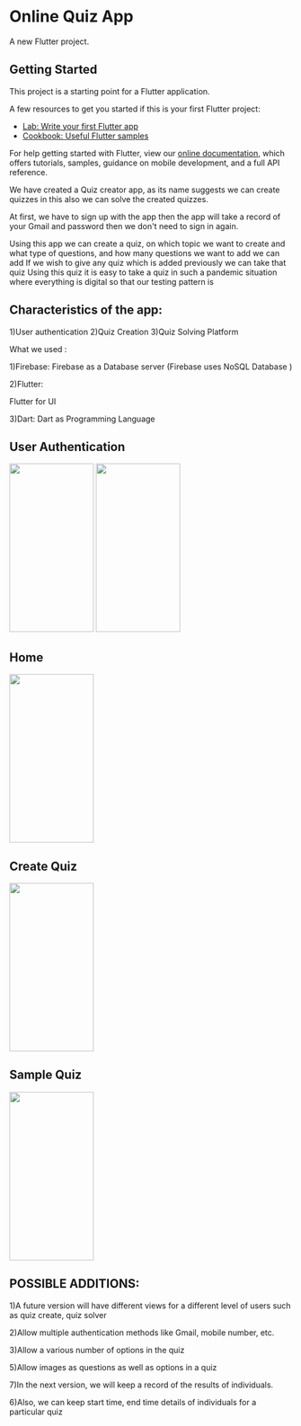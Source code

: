 # Online Quiz App

A new Flutter project.

## Getting Started

This project is a starting point for a Flutter application.

A few resources to get you started if this is your first Flutter project:

- [Lab: Write your first Flutter app](https://flutter.dev/docs/get-started/codelab)
- [Cookbook: Useful Flutter samples](https://flutter.dev/docs/cookbook)

For help getting started with Flutter, view our
[online documentation](https://flutter.dev/docs), which offers tutorials,
samples, guidance on mobile development, and a full API reference.

We have created a Quiz creator app, as its name suggests we can create
quizzes in this also we can solve the created quizzes.

At first, we have to sign up with the app then the app will take a record of
your Gmail and password then we don't need to sign in again.

Using this app we can create a quiz, on which topic we want to create
and what type of questions, and how many questions we want to add we can add
If we wish to give any quiz which is added previously we can take that
quiz
Using this quiz it is easy to take a quiz in such a pandemic situation
where everything is digital so that our testing pattern is

## Characteristics of the app:

1)User authentication
2)Quiz Creation
3)Quiz Solving Platform

What we used :

1)Firebase:
Firebase as a Database server (Firebase uses NoSQL Database )

2)Flutter:

Flutter for UI

3)Dart:
Dart as Programming Language

## User Authentication

<img src="https://user-images.githubusercontent.com/42301397/113504443-ba94ba00-9555-11eb-9f7f-ded029b6326e.png" width="150" height="300">

<img src="https://user-images.githubusercontent.com/42301397/113504453-cc765d00-9555-11eb-9e5a-24f7fbf97c88.png" width="150" height="300">


## Home


<img src="https://user-images.githubusercontent.com/42301397/113504477-f465c080-9555-11eb-8d2b-287cb7ce1bee.png" width="150" height="300">


## Create Quiz


<img src="https://user-images.githubusercontent.com/42301397/113504480-f9c30b00-9555-11eb-8114-bfabc298db86.png" width="150" height="300">


## Sample Quiz


<img src="https://user-images.githubusercontent.com/42301397/113504484-ff205580-9555-11eb-9375-c622225fd55c.png" width="150" height="300">



## POSSIBLE ADDITIONS:

1)A future version will have different views for a different level of
users such as quiz create, quiz solver

2)Allow multiple authentication methods like Gmail, mobile
number, etc.

3)Allow a various number of options in the quiz

5)Allow images as questions as well as options in a quiz

7)In the next version, we will keep a record of the results of
  individuals.
  
6)Also, we can keep start time, end time details of individuals for a
particular quiz



